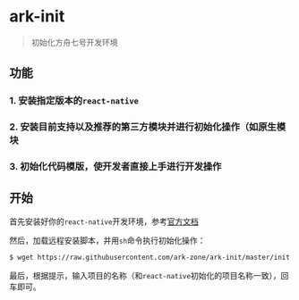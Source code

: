 # ark-init
> 初始化方舟七号开发环境

## 功能

### 1. 安装指定版本的`react-native`
### 2. 安装目前支持以及推荐的第三方模块并进行初始化操作（如原生模块
### 3. 初始化代码模版，使开发者直接上手进行开发操作

## 开始
首先安装好你的`react-native`开发环境，参考[官方文档](https://facebook.github.io/react-native/docs/getting-started.html)

然后，加载远程安装脚本，并用`sh`命令执行初始化操作：
``` bash
$ wget https://raw.githubusercontent.com/ark-zone/ark-init/master/init.sh && sh init.sh && rm init.sh 
```

最后，根据提示，输入项目的名称（和`react-native`初始化的项目名称一致），回车即可。
